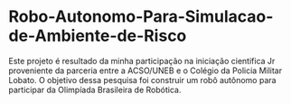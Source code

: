 # Robo-Autonomo-Para-Simulacao-de-Ambiente-de-Risco
Este projeto é resultado da minha participação na iniciação cientifica Jr proveniente da parceria entre a ACSO/UNEB e o Colégio da Policia Militar Lobato. O objetivo dessa pesquisa foi construir um robô autônomo para participar da Olimpíada Brasileira de Robótica.
